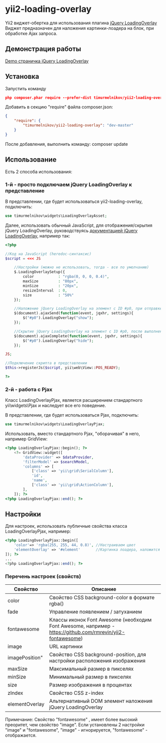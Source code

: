 yii2-loading-overlay
================
Yii2 виджет-обертка для использования плагина [jQuery LoadingOverlay](https://gasparesganga.com/labs/jquery-loading-overlay/)  
Виджет предназначен для наложения картинки-лоадера на блок, при обработке Ajax запроса.

## Демонстрация работы

[Demo страничка jQuery LoadingOverlay](https://gasparesganga.com/labs/jquery-loading-overlay/)

## Установка

Запустить команду
``` json
php composer.phar require --prefer-dist timurmelnikov/yii2-loading-overlay "dev-master"
```

Добавить в секцию "require" файла composer.json:
``` json
{
    "require": {
        "timurmelnikov/yii2-loading-overlay": "dev-master"
    }
}
```
После добавления, выполнить команду: composer update

## Использование

Есть 2 способа использования:

### 1-й - просто подключаем jQuery LoadingOverlay к представление

В представлении, где будет использоваться yii2-loading-overlay, подключить:
``` php
use timurmelnikov\widgets\LoadingOverlayAsset;
```

Далее, использовать обычный JavaScript, для отображения/скрытия jQuery LoadingOverlay, руководствуясь  [документацией jQuery LoadingOverlay](https://gasparesganga.com/labs/jquery-loading-overlay/), например так:
``` php
<?php

//Код на JavaScript (heredoc-синтаксис)
$script = <<< JS

    //Настройки (можно не использовать, тогда - все по умолчанию)
    $.LoadingOverlaySetup({
        color           : "rgba(0, 0, 0, 0.4)",
        maxSize         : "80px",
        minSize         : "20px",
        resizeInterval  : 0,
        size            : "50%"
    });

    //Наложение jQuery LoadingOverlay на элемент с ID #p0, при отправке AJAX-запроса
    $(document).ajaxSend(function(event, jqxhr, settings){
        $("#p0").LoadingOverlay("show");
    });

    //Скрытие jQuery LoadingOverlay на элемент с ID #p0, после выполнения AJAX-запроса
    $(document).ajaxComplete(function(event, jqxhr, settings){
        $("#p0").LoadingOverlay("hide");
    });

JS;

//Подключение скрипта в представлении
$this->registerJs($script, yii\web\View::POS_READY);

?>
```

### 2-й - работа с Pjax

Класс LoadingOverlayPjax, является расширением стандартного yii\widgets\Pjax и наследует все его поведение.

В представлении, где будет использоваться Pjax, подключить:
``` php
use timurmelnikov\widgets\LoadingOverlayPjax;
```

Использовать, вместо стандартного Pjax, "оборачивая" в него, например GridView:
``` php
<?php LoadingOverlayPjax::begin(); ?>
    <?= GridView::widget([
        'dataProvider' => $dataProvider,
        'filterModel' => $searchModel,
        'columns' => [
            ['class' => 'yii\grid\SerialColumn'],
            'id',
            'name',
            ['class' => 'yii\grid\ActionColumn'],
        ],
    ]); ?>
<?php LoadingOverlayPjax::end(); ?>
```

## Настройки

Для настроек, использовать публичные свойства класса LoadingOverlayPjax, например:
``` php
<?php LoadingOverlayPjax::begin([
    'color'=> 'rgba(255, 255, 44, 0.8)', //Настраиваем цвет
    'elementOverlay' => '#element'       //Картинка лоадера, наложится на DOM элемент с id="element"
]); ?>
...
<?php LoadingOverlayPjax::end(); ?>
```

### Перечень настроек (свойств)

Свойство | Описание
------------ | -------------
color | Свойство CSS background-color в формате rgba()
fade | Управление появлением / затуханием
fontawesome | Классы иконок Font Awesome (необходим Font Awesome, например - https://github.com/rmrevin/yii2-fontawesome)
image | URL картинки
imagePosition" | Свойство CSS background-position, для настройки расположения изображения
maxSize | Максимальный размер в пикселях
minSize | Минимальный размер в пикселях
size | Размер изображения в процентах
zIndex | Свойство CSS z-index
elementOverlay | Альтернативный DOM элемент наложения jQuery LoadingOverlay

Примечание: Свойство "fontawesome" , имеет более высокий преоритет, чем свойство "image". Если установлены 2 настройки "image" и "fontawesome", "image" - игнорируется, "fontawesome" - отображается.